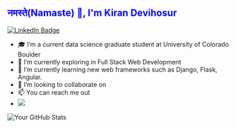 ## <span style="color: blue;">नमस्ते(Namaste) :pray:, I'm Kiran Devihosur </span>

[<img src="https://camo.githubusercontent.com/dd9207aae8b652b023f5cf40711ad4536a4f9b41ca5136648b6c7dda52421da2/68747470733a2f2f696d672e736869656c64732e696f2f62616467652f4d792d4c696e6b6564496e2d626c7565" alt="LinkedIn Badge" data-canonical-src="https://img.shields.io/badge/My-LinkedIn-blue" style="max-width: 100%;">](https://www.linkedin.com/in/kiran-devihosur/)
  
- 🎓 I’m a current data science graduate student at University of Colorado Boulder
- 👀 I’m currently exploring  in Full Stack Web Development 
- 🌱 I’m currently learning new web frameworks such as Django, Flask, Angular.
- 💞️ I’m looking to collaborate on 
- 📫 You can reach me out 
- [<img src="https://img.shields.io/badge/LinkedIn-%20-0077B5?style=for-the-badge&logo=linkedin&logoColor=white">](https://www.linkedin.com/in/kiran-devihosur/)

![Your GitHub Stats](https://github-readme-stats.vercel.app/api?username=kirandevihosur74&show_icons=true&theme=radical)

<!---
kirandevihosur74/kirandevihosur74 is a ✨ special ✨ repository because its `README.md` (this file) appears on your GitHub profile.
You can click the Preview link to take a look at your changes.
--->
